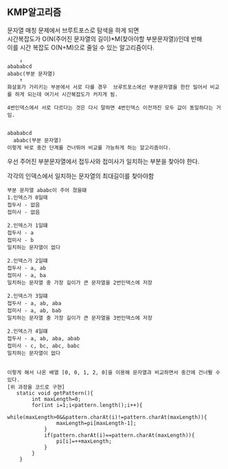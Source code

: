 <h2>KMP알고리즘</h2>
문자열 매칭 문제에서 브루트포스로 탐색을 하게 되면<br>
시간복잡도가 O(N(주어진 문자열의 길이)*M(찾아야할 부분문자열))인데 반해<br>
이를 시간 복잡도 O(N+M)으로 줄일 수 있는 알고리즘이다.

```
    ↓
abababcd
ababc(부분 문자열)
    ↑
화살표가 가리키는 부분에서 서로 다를 경우  브루트포스에선 부분문자열을 한칸 밀어서 비교를 하게 되는데 여기서 시간복잡도가 커지게 됨.

4번인덱스에서 서로 다르다는 것은 다시 말하면 4번인덱스 이전까진 모두 값이 동일하다는 거임.

    
abababcd
  ababc(부분 문자열)
이렇게 바로 중간 단계를 건너뛰어 비교를 가능하게 하는 알고리즘이다.
```

우선 주어진 부분문자열에서 접두사와 접미사가 일치하는 부분을 찾아야 한다.

각각의 인덱스에서 일치하는 문자열의 최대길이를 찾아야함
```
부분 문자열 ababc이 주어 졌을떄
1.인덱스가 0일때
접두사 - 없음
접미사 - 없음

2.인덱스가 1일떄
접두사 - a
접미사 - b
일치하는 문자열이 없다

2.인덱스가 2일떄
접두사 - a, ab
접미사 - a, ba
일치하는 문자열 중 가장 길이가 큰 문자열을 2번인덱스에 저장

2.인덱스가 3일떄
접두사 - a, ab, aba
접미사 - a, ab, bab
일치하는 문자열 중 가장 길이가 큰 문자열을 3번인덱스에 저장

2.인덱스가 4일떄
접두사 - a, ab, aba, abab
접미사 - c, bc, abc, babc
일치하는 문자열이 없다


이렇게 해서 나온 배열 [0, 0, 1, 2, 0]을 이용해 문자열과 비교하면서 중간에 건너뛸 수 있다.
[위 과정을 코드로 구현]
   static void getPattern(){
        int maxLength=0;
        for(int i=1;i<pattern.length();i++){
            while(maxLength>0&&pattern.charAt(i)!=pattern.charAt(maxLength)){
                maxLength=pi[maxLength-1];
            }
            if(pattern.charAt(i)==pattern.charAt(maxLength)){
                pi[i]=++maxLength;
            }
        }
    }
```
